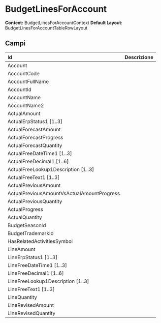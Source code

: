 # BudgetLinesForAccount

**Context:** BudgetLinesForAccountContext
**Default Layout:** BudgetLinesForAccountTableRowLayout



## Campi

| Id | Descrizione | 
| :--- | :--- | 
| Account |  | 
| AccountCode |  | 
| AccountFullName |  | 
| AccountId |  | 
| AccountName |  | 
| AccountName2 |  | 
| ActualAmount |  | 
| ActualErpStatus1 [1..3] |  | 
| ActualForecastAmount |  | 
| ActualForecastProgress |  | 
| ActualForecastQuantity |  | 
| ActualFreeDateTime1 [1..3] |  | 
| ActualFreeDecimal1 [1..6] |  | 
| ActualFreeLookup1Description [1..3] |  | 
| ActualFreeText1 [1..3] |  | 
| ActualPreviousAmount |  | 
| ActualPreviousAmountVsActualAmountProgress |  | 
| ActualPreviousQuantity |  | 
| ActualProgress |  | 
| ActualQuantity |  | 
| BudgetSeasonId |  | 
| BudgetTrademarkId |  | 
| HasRelatedActivitiesSymbol |  | 
| LineAmount |  | 
| LineErpStatus1 [1..3] |  | 
| LineFreeDateTime1 [1..3] |  | 
| LineFreeDecimal1 [1..6] |  | 
| LineFreeLookup1Description [1..3] |  | 
| LineFreeText1 [1..3] |  | 
| LineQuantity |  | 
| LineRevisedAmount |  | 
| LineRevisedQuantity |  | 

